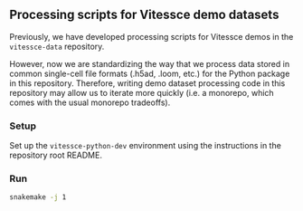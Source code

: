 ## Processing scripts for Vitessce demo datasets

Previously, we have developed processing scripts for Vitessce demos in the `vitessce-data` repository. 

However, now we are standardizing the way that we process data stored in common single-cell file formats (.h5ad, .loom, etc.) for the Python package in this repository. Therefore, writing demo dataset processing code in this repository may allow us to iterate more quickly (i.e. a monorepo, which comes with the usual monorepo tradeoffs).

### Setup

Set up the `vitessce-python-dev` environment using the instructions in the repository root README.

### Run

```sh
snakemake -j 1
```